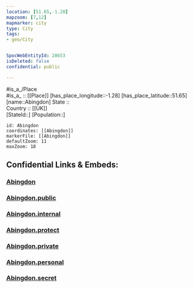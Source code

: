 ```yaml
---
location: [51.65,-1.28] 
mapzoom: [7,12] 
mapmarker: city 
type: City
tags:
- geo/City


SpocWebEntityId: 28653
isDeleted: false
confidential: public

---
```

#is_a_/Place  
#is_a_ :: [[Place]] 
[has_place_longitude::-1.28] 
[has_place_latitude::51.65] 
[name::Abingdon] 
State ::  
Country :: [[UK]]  
[StateId::] 
[Population::] 



```leaflet
id: Abingdon
coordinates: [[Abingdon]] 
markerFile: [[Abingdon]] 
defaultZoom: 11 
maxZoom: 18
```


## Confidential Links & Embeds: 

### [Abingdon](/_Standards/Earth/Continent/Europe/Europe~North/UK/England/Regions~England/South_East_England/Oxfordshire/cities~Oxfordshire/Oxfordshire~South/cities~SouthOxfordshire/Abingdon.md) 

### [Abingdon.public](/_public/Earth/Continent/Europe/Europe~North/UK/England/Regions~England/South_East_England/Oxfordshire/cities~Oxfordshire/Oxfordshire~South/cities~SouthOxfordshire/Abingdon.public.md) 

### [Abingdon.internal](/_internal/Earth/Continent/Europe/Europe~North/UK/England/Regions~England/South_East_England/Oxfordshire/cities~Oxfordshire/Oxfordshire~South/cities~SouthOxfordshire/Abingdon.internal.md) 

### [Abingdon.protect](/_protect/Earth/Continent/Europe/Europe~North/UK/England/Regions~England/South_East_England/Oxfordshire/cities~Oxfordshire/Oxfordshire~South/cities~SouthOxfordshire/Abingdon.protect.md) 

### [Abingdon.private](/_private/Earth/Continent/Europe/Europe~North/UK/England/Regions~England/South_East_England/Oxfordshire/cities~Oxfordshire/Oxfordshire~South/cities~SouthOxfordshire/Abingdon.private.md) 

### [Abingdon.personal](/_personal/Earth/Continent/Europe/Europe~North/UK/England/Regions~England/South_East_England/Oxfordshire/cities~Oxfordshire/Oxfordshire~South/cities~SouthOxfordshire/Abingdon.personal.md) 

### [Abingdon.secret](/_secret/Earth/Continent/Europe/Europe~North/UK/England/Regions~England/South_East_England/Oxfordshire/cities~Oxfordshire/Oxfordshire~South/cities~SouthOxfordshire/Abingdon.secret.md)

